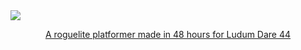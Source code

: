 <a href="https://ldjam.com/events/ludum-dare/44/meltup">
<div>
  <img src="https://static.jam.vg/raw/8d0/41/z/218f8.png" />
  <p align="center">A roguelite platformer made in 48 hours for Ludum Dare 44</p>
</div>
</a>
